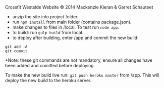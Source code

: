 

Crossfit Westside Website &copy; 2014 Mackenzie Kieran & Garret Schauteet

- unzip the site into project folder.
- run ```npm install``` from main folder (contains package.json).
- make changes to files in /local. To test run ```node app```.
- to build: run ```gulp build``` from local. 
- to deploy after building, enter /app and commit the new build:
```
git add -A
git commit 
```
*Note: these git commands are not mandatory, ensure all changes have been added and comitted before deploying.

To make the new build live run:
```git push heroku master``` from /app. This will deploy the new build to the heroku server.
